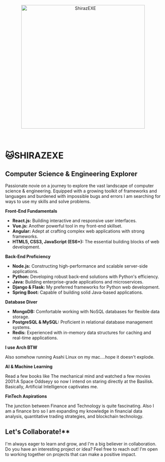 <div align="center">

<img src="https://miro.medium.com/v2/resize:fit:1200/0*n-2bW82Z6m6U2bij.jpeg" alt="ShirazEXE" width="400" /> </div>

<br>

#  🐱**SHIRAZEXE**

##   Computer Science & Engineering Explorer ️

Passionate novie on a journey to explore the vast landscape of computer science & engineering.  Equipped with a growing toolkit of frameworks and languages and burdened with impossible bugs and errors I am searching for ways to use my skills and solve problems. 

**Front-End Fundamentals**

* **React.js:** Building interactive and responsive user interfaces.
* **Vue.js:** Another powerful tool in my front-end skillset.
* **Angular:** Adept at crafting complex web applications with strong frameworks.
* **HTML5, CSS3, JavaScript (ES6+):** The essential building blocks of web development.

**Back-End Proficiency**

* **Node.js:** Constructing high-performance and scalable server-side applications.
* **Python:** Developing robust back-end solutions with Python's efficiency.
* **Java:** Building enterprise-grade applications and microservices.
* **Django & Flask:** My preferred frameworks for Python web development.
* **Spring Boot:** Capable of building solid Java-based applications.

**Database Diver**

* **MongoDB:** Comfortable working with NoSQL databases for flexible data storage.
* **PostgreSQL & MySQL:** Proficient in relational database management systems.
* **Redis:** Experienced with in-memory data structures for caching and real-time applications.

**I use Arch BTW**

Also somehow running Asahi Linux on my mac....hope it doesn't explode.

**AI & Machine Learning**

Read a few books like  The mechanical mind and watched a few movies 2001:A Space Oddseyy so now I intend on staring directly at the Basilisk. Basically, Artificial Intelligence captivates me.

**FinTech Aspirations**

The junction between Finance and Technology is quite fascinating. Also I am a finance bro so I am expanding my knowledge in financial data analysis, quantitative trading strategies, and blockchain technology.

##   Let's Collaborate!**

I'm always eager to learn and grow, and I'm a big believer in collaboration.  Do you have an interesting project or idea?  Feel free to reach out!  I'm open to working together on projects that can make a positive impact.
